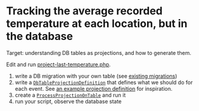 # Tracking the average recorded temperature at each location, but in the database

Target: understanding DB tables as projections, and how to generate them. 

Edit and run [project-last-temperature.php](project-average-temperature.php).

1. write a DB migration with your own table (see [existing migrations](../../src/EventSourcing/Infrastructure/Migration))
2. write a [`DbTableProjectionDefinition`](../../src/EventSourcing/Infrastructure/Projection/DbTableProjectionDefinition.php)
   that defines what we should do for each event.
   See [an example projection definition](../../test/EventSourcing/Example/Infrastructure/Projection/PendingGoodbyes.php)
   for inspiration.
3. create a [`ProcessProjectionOnTable`](../../src/EventSourcing/Infrastructure/Projection/ProcessProjectionOnTable.php)
   and run it
4. run your script, observe the database state
